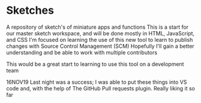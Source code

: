 # Sketches
A repository of sketch's of miniature apps and functions
This is a start for our master sketch workspace, and will be done mostly in HTML, JavaScript, and CSS
I'm focused on learning the use of this new tool to learn to publish changes with Source Control Management (SCM)
Hopefully I'll gain a better understanding and be able to work with multiple contributors

This would be a great start to learning to use this tool on a development team

16NOV19
Last night was a success; I was able to put these things into VS code and, with the help of 
The GitHub Pull requests plugin.  Really liking it so far